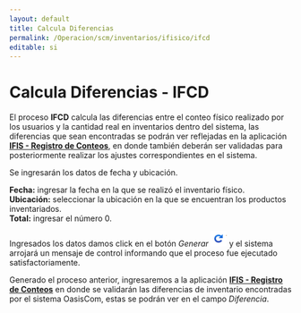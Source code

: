 ```yaml
---
layout: default
title: Calcula Diferencias
permalink: /Operacion/scm/inventarios/ifisico/ifcd
editable: si
---
```


# Calcula Diferencias - IFCD

El proceso **IFCD** calcula las diferencias entre el conteo físico realizado por los usuarios y la cantidad real en inventarios dentro del sistema, las diferencias que sean encontradas se podrán ver reflejadas en la aplicación  [**IFIS - Registro de Conteos**](http://docs.oasiscom.com/Operacion/scm/inventarios/ifisico/ifis), en donde también deberán ser validadas para posteriormente realizar los ajustes correspondientes en el sistema.  

Se ingresarán los datos de fecha y ubicación.  




**Fecha:** ingresar la fecha en la que se realizó el inventario físico.  
**Ubicación:** seleccionar la ubicación en la que se encuentran los productos inventariados.  
**Total:** ingresar el número 0.  

Ingresados los datos damos click en el botón _Generar_ ![](actualizar.png) y el sistema arrojará un mensaje de control informando que el proceso fue ejecutado satisfactoriamente.  



Generado el proceso anterior, ingresaremos a la aplicación  [**IFIS - Registro de Conteos**](http://docs.oasiscom.com/Operacion/scm/inventarios/ifisico/ifis#validación-de-diferencias-en-inventario) en donde se validarán las diferencias de inventario encontradas por el sistema OasisCom, estas se podrán ver en el campo _Diferencia_.  


